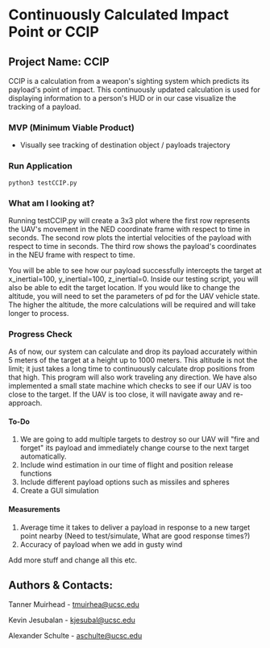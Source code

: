 # Continuously Calculated Impact Point or CCIP

## Project Name: CCIP 
CCIP is a calculation from a weapon's sighting system which predicts its payload's point of impact. This continuously  updated calculation is used for displaying information to a person's HUD or in our case visualize the tracking of a payload. 

### MVP (Minimum Viable Product) 
- Visually see tracking of destination object / payloads trajectory 

### Run Application
```
python3 testCCIP.py
```
### What am I looking at?

Running testCCIP.py will create a 3x3 plot where the first row represents the UAV's movement in the NED coordinate frame with respect to time in seconds. The second row plots the intertial velocities of the payload with respect to time in seconds. The third row shows the payload's coordinates in the NEU frame with respect to time. 

You will be able to see how our payload successfully intercepts the target at x_inertial=100, y_inertial=100, z_inertial=0. Inside our testing script, you will also be able to edit the target location. If you would like to change the altitude, you will need to set the parameters of pd for the UAV vehicle state. The higher the altitude, the more calculations will be required and will take longer to process. 

### Progress Check
As of now, our system can calculate and drop its payload accurately within 5 meters of the target at a height up to 1000 meters. This altitude is not the limit; it just takes a long time to continuously calculate drop positions from that high. This program will also work traveling any direction. We have also implemented a small state machine which checks to see if our UAV is too close to the target. If the UAV is too close, it will navigate away and re-approach.

#### To-Do
1. We are going to add multiple targets to destroy so our UAV will "fire and forget" its payload and immediately change course to the next target automatically. 
2. Include wind estimation in our time of flight and position release functions
3. Include different payload options such as missiles and spheres
4. Create a GUI simulation

#### Measurements
1. Average time it takes to deliver a payload in response to a new target point nearby (Need to test/simulate, What are good response times?)
2. Accuracy of payload when we add in gusty wind

Add more stuff and change all this etc.

## Authors & Contacts:
Tanner Muirhead - tmuirhea@ucsc.edu

Kevin Jesubalan - kjesubal@ucsc.edu

Alexander Schulte - aschulte@ucsc.edu